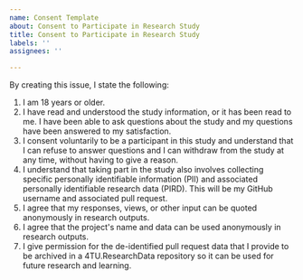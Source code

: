 ```yaml
---
name: Consent Template
about: Consent to Participate in Research Study
title: Consent to Participate in Research Study
labels: ''
assignees: ''

---
```


By creating this issue, I state the following:

1. I am 18 years or older.
2. I have read and understood the study information, or it has been read to me. I have been able to ask questions about the study and my questions have been answered to my satisfaction.
3. I consent voluntarily to be a participant in this study and understand that I can refuse to answer questions and I can withdraw from the study at any time, without having to give a reason.
4. I understand that taking part in the study also involves collecting specific personally identifiable information (PII) and associated personally identifiable research data (PIRD). This will be my GitHub username and associated pull request.
5. I agree that my responses, views, or other input can be quoted anonymously in research outputs.
6. I agree that the project's name and data can be used anonymously in research outputs.
7. I give permission for the de-identified pull request data that I provide to be archived in a 4TU.ResearchData repository so it can be used for future research and learning.
